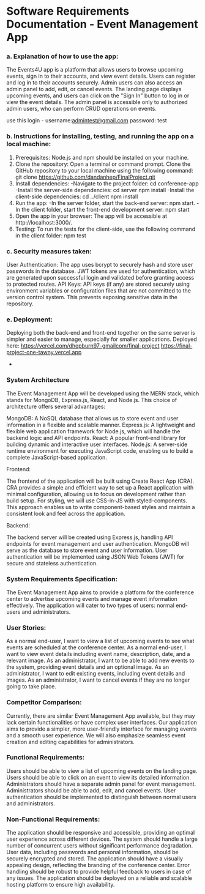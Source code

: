 # Software Requirements Documentation - Event Management App

### a. Explanation of how to use the app:

The Events4U app is a platform that allows users to browse upcoming events, sign in to their accounts, and view event details. Users can register and log in to their accounts securely. Admin users can also access an admin panel to add, edit, or cancel events. The landing page displays upcoming events, and users can click on the "Sign In" button to log in or view the event details. The admin panel is accessible only to authorized admin users, who can perform CRUD operations on events.

use this login - username:admintest@gmail.com password: test

### b. Instructions for installing, testing, and running the app on a local machine:

1. Prerequisites:
   Node.js and npm should be installed on your machine.
2. Clone the repository:
   Open a terminal or command prompt.
   Clone the GitHub repository to your local machine using the following command:
   git clone https://github.com/dandanhep/FinalProject.git
3. Install dependencies:
   -Navigate to the project folder:
   cd conference-app
   -Install the server-side dependencies:
   cd server
   npm install
   -Install the client-side dependencies:
   cd ../client
   npm install
4. Run the app: -In the server folder, start the back-end server:
   npm start. -In the client folder, start the front-end development server: npm start
5. Open the app in your browser:
   The app will be accessible at http://localhost:3000/.
6. Testing: To run the tests for the client-side, use the following command in the client folder:
   npm test

### c. Security measures taken:

User Authentication: The app uses bcrypt to securely hash and store user passwords in the database. JWT tokens are used for authentication, which are generated upon successful login and validated before granting access to protected routes.
API Keys: API keys (if any) are stored securely using environment variables or configuration files that are not committed to the version control system. This prevents exposing sensitive data in the repository.

### e. Deployment:

Deploying both the back-end and front-end together on the same server is simpler and easier to manage, especially for smaller applications.
Deployed here: https://vercel.com/dhepburn97-gmailcom/final-project
https://final-project-one-tawny.vercel.app

-

### System Architecture

The Event Management App will be developed using the MERN stack, which stands for MongoDB, Express.js, React, and Node.js. This choice of architecture offers several advantages:

MongoDB: A NoSQL database that allows us to store event and user information in a flexible and scalable manner.
Express.js: A lightweight and flexible web application framework for Node.js, which will handle the backend logic and API endpoints.
React: A popular front-end library for building dynamic and interactive user interfaces.
Node.js: A server-side runtime environment for executing JavaScript code, enabling us to build a complete JavaScript-based application.

Frontend:

The frontend of the application will be built using Create React App (CRA). CRA provides a simple and efficient way to set up a React application with minimal configuration, allowing us to focus on development rather than build setup.
For styling, we will use CSS-in-JS with styled-components. This approach enables us to write component-based styles and maintain a consistent look and feel across the application.

Backend:

The backend server will be created using Express.js, handling API endpoints for event management and user authentication.
MongoDB will serve as the database to store event and user information.
User authentication will be implemented using JSON Web Tokens (JWT) for secure and stateless authentication.

### System Requirements Specification:

The Event Management App aims to provide a platform for the conference center to advertise upcoming events and manage event information effectively. The application will cater to two types of users: normal end-users and administrators.

### User Stories:

As a normal end-user, I want to view a list of upcoming events to see what events are scheduled at the conference center.
As a normal end-user, I want to view event details including event name, description, date, and a relevant image.
As an administrator, I want to be able to add new events to the system, providing event details and an optional image.
As an administrator, I want to edit existing events, including event details and images.
As an administrator, I want to cancel events if they are no longer going to take place.

### Competitor Comparison:

Currently, there are similar Event Management App available, but they may lack certain functionalities or have complex user interfaces. Our application aims to provide a simpler, more user-friendly interface for managing events and a smooth user experience. We will also emphasize seamless event creation and editing capabilities for administrators.

### Functional Requirements:

Users should be able to view a list of upcoming events on the landing page.
Users should be able to click on an event to view its detailed information.
Administrators should have a separate admin panel for event management.
Administrators should be able to add, edit, and cancel events.
User authentication should be implemented to distinguish between normal users and administrators.

### Non-Functional Requirements:

The application should be responsive and accessible, providing an optimal user experience across different devices.
The system should handle a large number of concurrent users without significant performance degradation.
User data, including passwords and personal information, should be securely encrypted and stored.
The application should have a visually appealing design, reflecting the branding of the conference center.
Error handling should be robust to provide helpful feedback to users in case of any issues.
The application should be deployed on a reliable and scalable hosting platform to ensure high availability.
